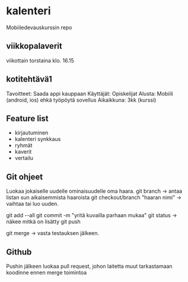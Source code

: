 # kalenteri
Mobiiledevauskurssin repo

## viikkopalaverit
viikottain torstaina klo. 16.15

## kotitehtävä1
Tavoitteet: Saada appi kauppaan
Käyttäjät: Opiskelijat
Alusta: Mobiili (android, ios) ehkä työpöytä sovellus
Aikaikkuna: 3kk (kurssi)

## Feature list
* kirjautuminen
* kalenteri synkkaus
* ryhmät
* kaverit
* vertailu

## Git ohjeet
Luokaa jokaiselle uudelle ominaisuudelle oma haara.
git branch -> antaa listan  sun aikaisemmista haaroista
git checkout/branch "haaran nimi" -> vaihtaa tai luo uuden.

git add --all
git commit -m "yritä kuvailla parhaan mukaa"
git status -> näkee mitkä on lisätty
git push

git merge -> vasta  testauksen jälkeen.

## Github
Pushin jälkeen luokaa pull request, johon laitetta muut tarkastamaan koodinne ennen merge toimintoa


